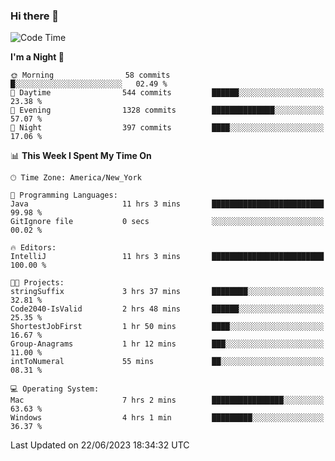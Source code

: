 ### Hi there 👋

<!--START_SECTION:waka-->
![Code Time](http://img.shields.io/badge/Code%20Time-19%20hrs%2016%20mins-blue)

**I'm a Night 🦉** 

```text
🌞 Morning                58 commits          █░░░░░░░░░░░░░░░░░░░░░░░░   02.49 % 
🌆 Daytime                544 commits         ██████░░░░░░░░░░░░░░░░░░░   23.38 % 
🌃 Evening                1328 commits        ██████████████░░░░░░░░░░░   57.07 % 
🌙 Night                  397 commits         ████░░░░░░░░░░░░░░░░░░░░░   17.06 % 
```


📊 **This Week I Spent My Time On** 

```text
🕑︎ Time Zone: America/New_York

💬 Programming Languages: 
Java                     11 hrs 3 mins       █████████████████████████   99.98 % 
GitIgnore file           0 secs              ░░░░░░░░░░░░░░░░░░░░░░░░░   00.02 % 

🔥 Editors: 
IntelliJ                 11 hrs 3 mins       █████████████████████████   100.00 % 

🐱‍💻 Projects: 
stringSuffix             3 hrs 37 mins       ████████░░░░░░░░░░░░░░░░░   32.81 % 
Code2040-IsValid         2 hrs 48 mins       ██████░░░░░░░░░░░░░░░░░░░   25.35 % 
ShortestJobFirst         1 hr 50 mins        ████░░░░░░░░░░░░░░░░░░░░░   16.67 % 
Group-Anagrams           1 hr 12 mins        ███░░░░░░░░░░░░░░░░░░░░░░   11.00 % 
intToNumeral             55 mins             ██░░░░░░░░░░░░░░░░░░░░░░░   08.31 % 

💻 Operating System: 
Mac                      7 hrs 2 mins        ████████████████░░░░░░░░░   63.63 % 
Windows                  4 hrs 1 min         █████████░░░░░░░░░░░░░░░░   36.37 % 
```


 Last Updated on 22/06/2023 18:34:32 UTC
<!--END_SECTION:waka-->
<!--
**the-beef-calculator/the-beef-calculator** is a ✨ _special_ ✨ repository because its `README.md` (this file) appears on your GitHub profile.

Here are some ideas to get you started:

- 🔭 I’m currently working on ...
- 🌱 I’m currently learning ...
- 👯 I’m looking to collaborate on ...
- 🤔 I’m looking for help with ...
- 💬 Ask me about ...
- 📫 How to reach me: ...
- 😄 Pronouns: ...
- ⚡ Fun fact: ...
-->

